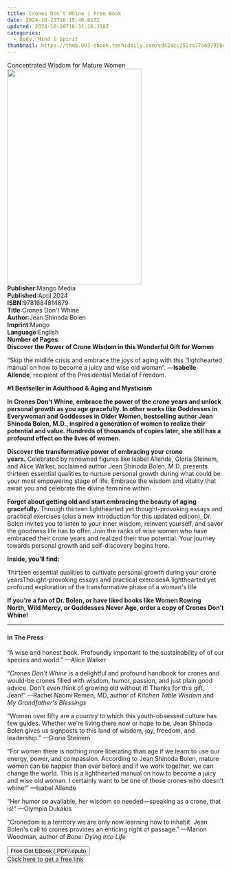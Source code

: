 ```yaml
---
title: Crones Don't Whine | Free Book
date: 2024-10-21T16:15:46.617Z
updated: 2024-10-26T16:31:16.358Z
categories:
  - Body, Mind & Spirit
thumbnail: https://thmb-001-ebook.techidaily.com/cd424cc252ca77a69795bdadc566fb03cfc0a426af4392ea9c4d743c9cddb8aa.jpg
---
```

<main id="book-container">
  <div class="flex flex-col">
    <div class="book-brief flex-1 py-6 px-4 sm:p-6 md:py-10 md:px-8">
      <!-- brief-->
      <div class="book-brief-main">Concentrated Wisdom for Mature Women</div>
    </div>
    <div
      class="book-meta-info flex-1 grid gap-4 col-start-1 col-end-3 row-start-1 sm:mb-6 sm:grid-cols-4 lg:gap-6 lg:col-start-2 lg:row-end-6 lg:row-span-6 lg:mb-0"
    >
      <div
        class="book-meta-info-left place-content-center mt-4 p-4 text-sm leading-6 col-start-2 col-span-2 dark:text-slate-400"
      >
        <img
          class="w-full h-500 object-cover rounded-lg sm:h-255 sm:col-span-2 lg:col-span-full"
          src="https://img-001-ebook.techidaily.com/f88b66d77f88eaa9c9726b45542013715800356653c5a6822485c14d66292ced.jpg"
          alt=""
          width="312"
          height="500"
        />
      </div>
      <div
        class="book-meta-info-right mt-2 col-start-1 row-start-2 col-span-3 self-center"
      >
        <!-- meta data  -->
        <div class="flex flex-col px-4 md:px-8">
          <div class="flex-1">
            <strong>Publisher</strong>:<span class="px-2">Mango Media</span>
          </div>
          <div class="flex-1">
            <strong>Published</strong>:<span class="px-2">April 2024</span>
          </div>
          <div class="flex-1">
            <strong>ISBN</strong>:<span class="px-2">9781684814879</span>
          </div>
          <div class="flex-1">
            <strong>Title</strong>:<span class="px-2"
              >Crones Don&#39;t Whine</span
            >
          </div>
          <div class="flex-1">
            <strong>Author</strong>:<span class="px-2">Jean Shinoda Bolen</span>
          </div>
          <div class="flex-1">
            <strong>Imprint</strong>:<span class="px-2">Mango</span>
          </div>
          <div class="flex-1">
            <strong>Language</strong>:<span class="px-2">English</span>
          </div>
          <div class="flex-1">
            <strong>Number of Pages</strong>:<span class="px-2"></span>
          </div>
        </div>
      </div>
    </div>
    <div class="book-description flex-1 py-6 px-4 sm:p-6 md:py-10 md:px-8">
      <div class="book-description-main">
        <div accordion-content="" id="description">
          <strong
            ><b
              >Discover the Power of Crone Wisdom in this Wonderful Gift for
              Women</b
            ></strong
          >
          <p>
            “Skip the midlife crisis and embrace the joys of aging with this
            “lighthearted manual on how to become a juicy and wise old woman”.
            —<b>Isabelle Allende</b>,&nbsp;recipient of the Presidential Medal
            of Freedom.
          </p>
          <p><b>#1 Bestseller in Adulthood &amp; Aging and Mysticism</b></p>
          <p>
            <b
              >In&nbsp;Crones Don't Whine, embrace the power of the crone years
              and unlock personal growth as you age gracefully. In other works
              like&nbsp;Goddesses in Everywoman&nbsp;and&nbsp;Goddesses in Older
              Women, bestselling author Jean Shinoda Bolen, M.D., inspired a
              generation of women to realize their potential and value. Hundreds
              of thousands of copies later, she still has a profound effect on
              the lives of women.</b
            >
          </p>
          <p>
            <b
              >Discover the transformative power of embracing your crone
              years.</b
            >&nbsp;Celebrated by renowned figures like Isabel Allende, Gloria
            Steinem, and Alice Walker, acclaimed author Jean Shinoda Bolen, M.D.
            presents thirteen essential qualities to nurture personal growth
            during what could be your most empowering stage of life. Embrace the
            wisdom and vitality that await you and celebrate the divine feminine
            within.
          </p>
          <p>
            <b
              >Forget about getting old and start embracing the beauty of aging
              gracefully.&nbsp;</b
            >Through thirteen lighthearted yet thought-provoking essays and
            practical exercises (plus a new introduction for this updated
            edition), Dr. Bolen invites you to listen to your inner wisdom,
            reinvent yourself, and savor the goodness life has to offer. Join
            the ranks of wise women who have embraced their crone years and
            realized their true potential. Your journey towards personal growth
            and self-discovery begins here.
          </p>
          <p><b>Inside, you'll find:</b></p>
          Thirteen essential qualities to cultivate personal growth during your
          crone yearsThought-provoking essays and practical exercisesA
          lighthearted yet profound exploration of the transformative phase of a
          woman's life
          <p></p>
          <p>
            <b
              >If you’re a fan of Dr. Bolen, or have liked books like&nbsp;Women
              Rowing North,&nbsp;Wild Mercy, or&nbsp;Goddesses Never Age, order
              a copy of&nbsp;Crones Don’t Whine!</b
            >
          </p>
        </div>
        <div class="accordion-fader"></div>
      </div>
    </div>
    <div class="book-excerpts flex-1 py-6 px-4 sm:p-6 md:py-10 md:px-8">
      <!-- excerpts-->
      <div class="book-excerpts-main">
        <hr />
        <h4 class="placeholder placeholder-heading">
          <span>In The Press</span>
        </h4>
        <p>
          “A wise and honest book. Profoundly important to the sustainability of
          of our species and world.” —Alice Walker
        </p>
        <p>
          “<i>Crones Don't Whine</i> is a delightful and profound handbook for
          crones and would-be crones filled with wisdom, humor, passion, and
          just plain good advice. Don't even think of growing old without it!
          Thanks for this gift, Jean!” —Rachel Naomi Remen, MD, author of
          <i>Kitchen Table Wisdom</i> and <i>My Grandfather's Blessings</i>
        </p>
        <p>
          “Women over fifty are a country to which this youth-obsessed culture
          has few guides. Whether we're living there now or hope to be, Jean
          Shinoda Bolen gives us signposts to this land of wisdom, joy, freedom,
          and leadership.” —Gloria Steinem
        </p>
        <p>
          “For women there is nothing more liberating than age if we learn to
          use our energy, power, and compassion. According to Jean Shinoda
          Bolen, mature women can be happier than ever before and if we work
          together, we can change the world. This is a lighthearted manual on
          how to become a juicy and wise old woman. I certainly want to be one
          of those crones who doesn't whine!” —Isabel Allende
        </p>
        <p>
          “Her humor so available, her wisdom so needed—speaking as a crone,
          that is!” —Olympia Dukakis
        </p>
        <p>
          “Cronedom is a territory we are only now learning how to inhabit. Jean
          Bolen's call to crones provides an enticing right of passage.” —Marion
          Woodman, author of <i>Bone: Dying into Life</i>
        </p>
        <p></p>
      </div>
    </div>
    <div
      class="book-about-author flex-1 py-6 px-4 sm:p-6 md:py-10 md:px-8"
    ></div>
    <div class="book-free-get flex-1 py-6 px-4 sm:p-6 md:py-10 md:px-8">
      <button
        id="btn-free-get"
        class="bg-blue-500 hover:bg-blue-700 text-white font-bold py-2 px-4 rounded"
      >
        Free Get EBook (.PDF/.epub)
      </button>
      <div id="countdown-display" class="px-2 text-lg mt-2"></div>
      <a
        id="free-link"
        class="hidden bg-blue-500 hover:bg-blue-700 text-white font-bold py-2 px-4 rounded"
        href="https://www.ebooks.com/en-us/book/211206264/crones-don-t-whine/jean-shinoda-bolen/"
        target="_blank"
        >Click here to get a free link</a
      >
    </div>
    <script>
      let countdownTime = 0;
      let countdownInterval = null;
      document
        .getElementById('btn-free-get')
        .addEventListener('click', startCountdown);
      function startCountdown() {
        countdownTime = new Date().getTime() + 60000 * 3;
        countdownInterval = setInterval(updateCountdown, 1000);
        document.getElementById('btn-free-get').disabled = true;
        document
          .getElementById('btn-free-get')
          .classList.add('bg-gray-500', 'cursor-not-allowed');
      }
      function updateCountdown() {
        let currentTime = new Date().getTime();
        let timeLeft = countdownTime - currentTime;
        let secondsLeft = Math.floor(timeLeft / 1000);
        document.getElementById('countdown-display').innerHTML =
          `Remaining time: ${secondsLeft} seconds.`;
        if (secondsLeft <= 0) {
          clearInterval(countdownInterval);
          document.getElementById('btn-free-get').classList.add('hidden');
          document.getElementById('free-link').classList.remove('hidden');
          document.getElementById('countdown-display').innerHTML = '';
        }
      }
    </script>
  </div>
</main>

<ins class="adsbygoogle"
      style="display:block"
      data-ad-client="ca-pub-7571918770474297"
      data-ad-slot="8358498916"
      data-ad-format="auto"
      data-full-width-responsive="true"></ins>
    